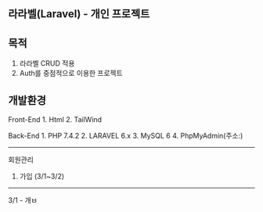 라라벨(Laravel) - 개인 프로젝트 
---

목적 
---
  1. 라라벨 CRUD 적용 
  2. Auth를 중점적으로 이용한 프로젝트 

개발환경 
---
  Front-End
    1. Html
    2. TailWind 

  Back-End
    1. PHP 7.4.2
    2. LARAVEL 6.x
    3. MySQL 6 
    4. PhpMyAdmin(주소:)

***

회원관리

1. 가입 (3/1~3/2)
---
3/1 - 개ㅂ
